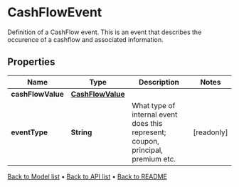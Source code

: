 

# CashFlowEvent

Definition of a CashFlow event. This is an event that describes the occurence of a cashflow and associated information.

## Properties

| Name | Type | Description | Notes |
|------------ | ------------- | ------------- | -------------|
|**cashFlowValue** | [**CashFlowValue**](CashFlowValue.md) |  |  |
|**eventType** | **String** | What type of internal event does this represent; coupon, principal, premium etc. |  [readonly] |



[Back to Model list](../README.md#documentation-for-models) &#8226; [Back to API list](../README.md#documentation-for-api-endpoints) &#8226; [Back to README](../README.md)


